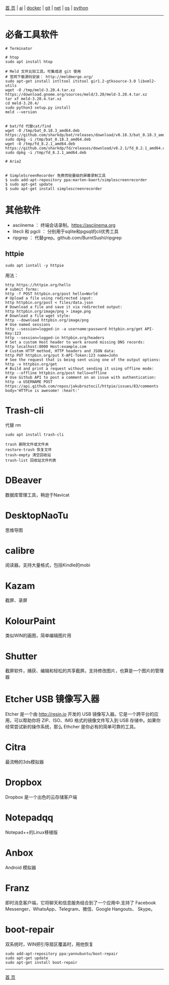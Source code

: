 [首 页](https://patrickj-fd.github.io/index) | [ai](https://patrickj-fd.github.io/mdfiles/ai/index) | [docker](https://patrickj-fd.github.io/mdfiles/docker/index) | [git](https://patrickj-fd.github.io/mdfiles/git/index) | [net](https://patrickj-fd.github.io/mdfiles/net/index) | [os](https://patrickj-fd.github.io/mdfiles/os/index) | [python](https://patrickj-fd.github.io/mdfiles/python/index)

---

# 必备工具软件
```shell
# Terminator

# htop
sudo apt install htop

# Meld 文件比较工具。可集成进 git 使用
# 官网下载源码安装： http://meldmerge.org/
sudo apt-get install intltool itstool gir1.2-gtksource-3.0 libxml2-utils
wget -O /tmp/meld-3.20.4.tar.xz https://download.gnome.org/sources/meld/3.20/meld-3.20.4.tar.xz
tar xf meld-3.20.4.tar.xz
cd meld-3.20.4/
sudo python3 setup.py install
meld --version


# bat/fd 代替cat/find
wget -O /tmp/bat_0.18.3_amd64.deb https://github.com/sharkdp/bat/releases/download/v0.18.3/bat_0.18.3_amd64.deb
sudo dpkg -i /tmp/bat_0.18.3_amd64.deb
wget -O /tmp/fd_8.2.1_amd64.deb https://github.com/sharkdp/fd/releases/download/v8.2.1/fd_8.2.1_amd64.deb
sudo dpkg -i /tmp/fd_8.2.1_amd64.deb

# Aria2


# SimpleScreenRecorder 免费而轻量级的屏幕录制工具
$ sudo add-apt-repository ppa:marten-baert/simplescreenrecorder
$ sudo apt-get update
$ sudo apt-get install simplescreenrecorder

```

# 其他软件

- asciinema ： 终端会话录制。https://asciinema.org
- litecli 和 pgcli ： 分别用于sqlite和pgsql的cli优秀工具
- ripgrep ： 代替grep。github.com/BurntSushi/ripgrep

## httpie
```shell
sudo apt isntall -y httpie
```
用法：
```shell
http https://httpie.org/hello
# submit forms:
http -f POST httpbin.org/post hello=World
# Upload a file using redirected input:
http httpbin.org/post < files/data.json
# Download a file and save it via redirected output:
http httpbin.org/image/png > image.png
# Download a file wget style:
http --download httpbin.org/image/png
# Use named sessions
http --session=logged-in -a username:password httpbin.org/get API-Key:123
http --session=logged-in httpbin.org/headers
# Set a custom Host header to work around missing DNS records:
http localhost:8000 Host:example.com
# Custom HTTP method, HTTP headers and JSON data:
http PUT httpbin.org/put X-API-Token:123 name=John
# See the request that is being sent using one of the output options:
http -v httpbin.org/get
# Build and print a request without sending it using offline mode: 
http --offline httpbin.org/post hello=offline
# Use Github API to post a comment on an issue with authentication:
http -a USERNAME POST https://api.github.com/repos/jakubroztocil/httpie/issues/83/comments body='HTTPie is awesome! :heart:'
```

# Trash-cli
代替 rm
```
sudo apt install trash-cli

trash 删除文件或文件夹
restore-trash 恢复文件
trash-empty 清空回收站
trash-list 回收站文件列表
```

# DBeaver
数据库管理工具，稍逊于Navicat

# DesktopNaoTu
思维导图

# calibre
阅读器。支持大量格式，包括Kindle的mobi

# Kazam
截屏、录屏

# KolourPaint
类似WIN的画图，简单编辑图片用

# Shutter  
截屏软件，捕获、编辑和轻松的共享截屏。支持修改图片，也算是一个图片的管理器

# Etcher USB 镜像写入器  
Etcher 是一个由 http://resin.io 开发的 USB 镜像写入器。它是一个跨平台的应用，可以帮助你将 ZIP、ISO、IMG 格式的镜像文件写入到 USB 存储中。如果你经常尝试新的操作系统，那么 Ethcher 是你必有的简单可靠的工具。

# Citra
最流畅的3ds模拟器

# Dropbox  
Dropbox 是一个出色的云存储客户端

# Notepadqq  
Notepad++的Linux移植版

# Anbox  
Android 模拟器

# Franz  
即时消息客户端，它将聊天和信息服务结合到了一个应用中.支持了 Facebook Messenger、WhatsApp、Telegram、微信、Google Hangouts、 Skype。

# boot-repair
双系统时，WIN把引导扇区覆盖时，用他恢复
```
sudo add-apt-repository ppa:yannubuntu/boot-repair
sudo apt-get update
sudo apt-get install boot-repair
```
---

[首 页](https://patrickj-fd.github.io/index)
